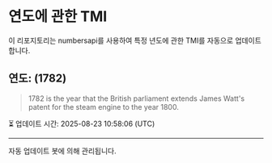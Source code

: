 
# 연도에 관한 TMI

이 리포지토리는 numbersapi를 사용하여 특정 년도에 관한 TMI를 자동으로 업데이트합니다.

## 연도: (1782)
> 1782 is the year that the British parliament extends James Watt's patent for the steam engine to the year 1800.

⏳ 업데이트 시간: 2025-08-23 10:58:06 (UTC)

---
자동 업데이트 봇에 의해 관리됩니다.
